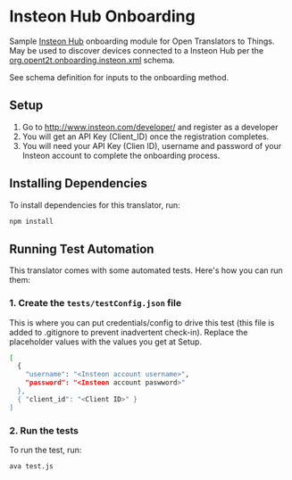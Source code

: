 # Insteon Hub Onboarding
Sample [Insteon Hub](http://www.insteon.com/) onboarding module for Open Translators to Things. May be used to discover devices connected to a Insteon Hub per the 
[org.opent2t.onboarding.insteon.xml](https://github.com/opent2t/onboarding/blob/master/org.opent2t.onboarding.insteon/org.opent2t.onboarding.insteon.xml) schema.

See schema definition for inputs to the onboarding method.

## Setup
1. Go to http://www.insteon.com/developer/ and register as a developer
2. You will get an API Key (Client_ID) once the registration completes.
3. You will need your API Key (Clien ID), username and password of your Insteon account to complete the onboarding process.

## Installing Dependencies
To install dependencies for this translator, run:

```bash
npm install
```

## Running Test Automation
This translator comes with some automated tests. Here's how you can run them:

### 1. Create the `tests/testConfig.json` file
This is where you can put credentials/config to drive this test (this file is added to .gitignore
to prevent inadvertent check-in). Replace the placeholder values with the values you get at Setup.

```bash
[
  {
    "username": "<Insteon account username>",
    "password": "<Insteon account paswword>"
  },
  { "client_id": "<Client ID>" }
]
```

### 2. Run the tests

To run the test, run:

```bash
ava test.js
```
